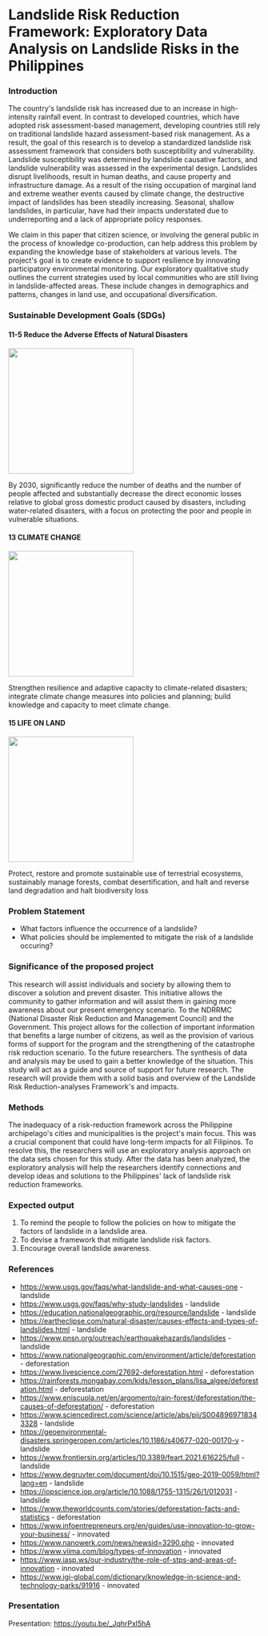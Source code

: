 # Landslide Risk Reduction Framework: Exploratory Data Analysis on Landslide Risks in the Philippines


### Introduction

 The country's landslide risk has increased due to an increase in high-intensity rainfall event. In contrast to developed countries, which have adopted risk assessment-based management, developing countries still rely on traditional landslide hazard assessment-based risk management. As a result, the goal of this research is to develop a standardized landslide risk assessment framework that considers both susceptibility and vulnerability. Landslide susceptibility was determined by landslide causative factors, and landslide vulnerability was assessed in the experimental design. Landslides disrupt livelihoods, result in human deaths, and cause property and infrastructure damage. As a result of the rising occupation of marginal land and extreme weather events caused by climate change, the destructive impact of landslides has been steadily increasing. Seasonal, shallow landslides, in particular, have had their impacts understated due to underreporting and a lack of appropriate policy responses.
 
We claim in this paper that citizen science, or involving the general public in the process of knowledge co-production, can help address this problem by expanding the knowledge base of stakeholders at various levels. The project's goal is to create evidence to support resilience by innovating participatory environmental monitoring. Our exploratory qualitative study outlines the current strategies used by local communities who are still living in landslide-affected areas. These include changes in demographics and patterns, changes in land use, and occupational diversification.
### Sustainable Development Goals (SDGs)
#### 11-5 Reduce the Adverse Effects of Natural Disasters

<img src="https://user-images.githubusercontent.com/102807936/170881487-b4358a83-a990-4daa-a45a-06b773be19c4.png" width="250" height="250" />

By 2030, significantly reduce the number of deaths and the number of people affected and substantially decrease the direct economic losses relative to global gross domestic product caused by disasters, including water-related disasters, with a focus on protecting the poor and people in vulnerable situations.

#### 13 CLIMATE CHANGE

<img src="https://user-images.githubusercontent.com/102807936/170879736-0dfdaabd-2f03-4811-b6de-61a08ecc1a17.png" width="250" height="250" />

Strengthen resilience and adaptive capacity to climate-related disasters; integrate climate change measures into policies and planning; build knowledge and capacity to meet climate change.

#### 15 LIFE ON LAND

<img src="https://user-images.githubusercontent.com/102807936/170882233-f7ed9c9e-e4f6-419d-9920-057a9b1d6bb6.png" width="250" height="250" />

Protect, restore and promote sustainable use of terrestrial ecosystems, sustainably manage forests, combat desertification, and halt and reverse land degradation and halt biodiversity loss

### Problem Statement
* What factors influence the occurrence of a landslide?
* What policies should be implemented to mitigate the risk of a landslide occuring?



### Significance of the proposed project
 This research will assist individuals and society by allowing them to discover a solution and prevent disaster. This initiative allows the community to gather information and will assist them in gaining more awareness about our present emergency scenario. To the NDRRMC (National Disaster Risk Reduction and Management Council) and the Government. This project allows for the collection of important information that benefits a large number of citizens, as well as the provision of various forms of support for the program and the strengthening of the catastrophe risk reduction scenario. 
To the future researchers. The synthesis of data and analysis may be used to gain a better knowledge of the situation. This study will act as a guide and source of support for future research. The research will provide them with a solid basis and overview of the Landslide Risk Reduction-analyses Framework's and impacts.

### Methods 
 The inadequacy of a risk-reduction framework across the Philippine archipelago's cities and municipalities is the project's main focus. This was a crucial component that could have long-term impacts for all Filipinos. To resolve this, the researchers will use an exploratory analysis approach on the data sets chosen for this study. After the data has been analyzed, the exploratory analysis will help the researchers identify connections and develop ideas and solutions to the Philippines' lack of landslide risk reduction frameworks.

### Expected output
1. To remind the people to follow the policies on how to mitigate the factors of landslide in a landslide area.
2. To devise a framework that mitigate landslide risk factors.
3. Encourage overall landslide awareness.

### References
* https://www.usgs.gov/faqs/what-landslide-and-what-causes-one - landslide
* https://www.usgs.gov/faqs/why-study-landslides - landslide
* https://education.nationalgeographic.org/resource/landslide - landslide
* https://eartheclipse.com/natural-disaster/causes-effects-and-types-of-landslides.html - landslide
* https://www.pnsn.org/outreach/earthquakehazards/landslides - landslide
* https://www.nationalgeographic.com/environment/article/deforestation - deforestation
* https://www.livescience.com/27692-deforestation.html - deforestation
* https://rainforests.mongabay.com/kids/lesson_plans/lisa_algee/deforestation.html - deforestation
* https://www.eniscuola.net/en/argomento/rain-forest/deforestation/the-causes-of-deforestation/ - deforestation
* https://www.sciencedirect.com/science/article/abs/pii/S0048969718343328 - landslide
* https://geoenvironmental-disasters.springeropen.com/articles/10.1186/s40677-020-00170-y - landslide
* https://www.frontiersin.org/articles/10.3389/feart.2021.616225/full - landslide
* https://www.degruyter.com/document/doi/10.1515/geo-2019-0059/html?lang=en - landslide
* https://iopscience.iop.org/article/10.1088/1755-1315/26/1/012031 - landslide
* https://www.theworldcounts.com/stories/deforestation-facts-and-statistics - deforestation
* https://www.infoentrepreneurs.org/en/guides/use-innovation-to-grow-your-business/ - innovated
* https://www.nanowerk.com/news/newsid=3290.php - innovated
* https://www.viima.com/blog/types-of-innovation - innovated
* https://www.iasp.ws/our-industry/the-role-of-stps-and-areas-of-innovation - innovated
* https://www.igi-global.com/dictionary/knowledge-in-science-and-technology-parks/91916 - innovated
### Presentation
Presentation: https://youtu.be/_JqhrPxl5hA










